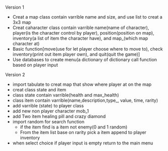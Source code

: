 Version 1
  - Creat a map class contain varrible name and size, and use list to creat a 3x3 map
  - Creat caharacter class contain varrible name(name of character), player(is the character control by player), position(position on map), inventory(a list of item the character have), and map_(which map character at)
  - Basic function[move(use for let player choose where to move to), check inventory(print out item player own), and quit(quit the game)]
  - Use databases to create menu(a dictionary of dictionary call function based on player input

Version 2
  - import tabulate to creat map that show where player at on the map
  - creat class state and item
  - class state contain varrible(health and max_health)
  - class item contain varrible(name,description,type_, value, time, rarity)
  - add varrible (state) to player class
  - add new non player character mob_1
  - add Two item healing pill and crazy diamond
  - import random for search function
    - if the item find is a item not enemy(0 and 1 random)
    - From the item list base on rarity pick a item append to player inventory
  - when select choice if player input is empty return to the main menu
